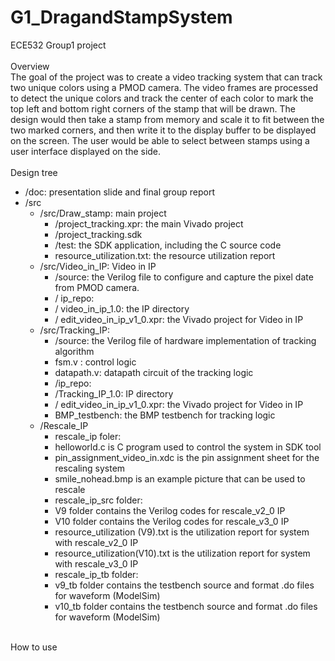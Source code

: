 # G1_DragandStampSystem
ECE532 Group1 project<br />
<br />
Overview<br />
The goal of the project was to create a video tracking system that can track two unique colors using a PMOD camera. The video frames are processed to detect the unique colors and track the center of each color to mark the top left and bottom right corners of the stamp that will be drawn. The design would then take a stamp from memory and scale it to fit between the two marked corners, and then write it to the display buffer to be displayed on the screen. The user would be able to select between stamps using a user interface displayed on the side.<br />
<br />
Design tree
  - /doc: presentation slide and final group report
  - /src
    - /src/Draw_stamp: main project
      - /project_tracking.xpr: the main Vivado project
      -	/project_tracking.sdk
      -	/test: the SDK application, including the C source code
      -	resource_utilization.txt: the resource utilization report
    - /src/Video_in_IP: Video in IP
      -	/source: the Verilog file to configure and capture the pixel date from PMOD camera.
      -	/ ip_repo: 
      -	/ video_in_ip_1.0: the IP directory
      -	/ edit_video_in_ip_v1_0.xpr: the Vivado project for Video in IP
    - /src/Tracking_IP: 
      -	/source: the Verilog file of hardware implementation of tracking algorithm
      -	fsm.v : control logic
      -	datapath.v: datapath circuit of the tracking logic
      -	/ip_repo:
      -	/Tracking_IP_1.0: IP directory
      -	/ edit_video_in_ip_v1_0.xpr: the Vivado project for Video in IP
      -	BMP_testbench: the BMP testbench for tracking logic
    - /Rescale_IP
      -	rescale_ip foler: 
      -	helloworld.c is C program used to control the system in SDK tool
      -	pin_assignment_video_in.xdc is the pin assignment sheet for the rescaling system
      -	smile_nohead.bmp is an example picture that can be used to rescale
      -	rescale_ip_src folder:
      -	V9 folder contains the Verilog codes for rescale_v2_0 IP
      -	V10 folder contains the Verilog codes for rescale_v3_0 IP
      -	resource_utilization (V9).txt is the utilization report for system with rescale_v2_0 IP
      -	resource_utilization(V10).txt is the utilization report for system with rescale_v3_0 IP
      -	rescale_ip_tb folder:
      -	v9_tb folder contains the testbench source and format .do files for waveform (ModelSim)
      -	v10_tb folder contains the testbench source and format .do files for waveform (ModelSim)
<br />
How to use<br />
